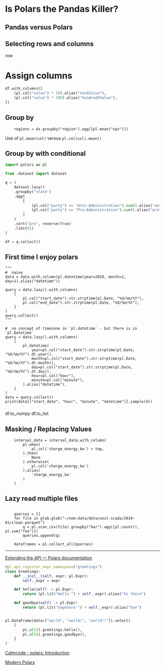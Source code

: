 #  Is Polars the Pandas Killer?

## Pandas versus Polars

## Selecting rows and columns

row


# Assign columns

```python
df.with_columns([
    (pl.col("value") * 10).alias("tenXValue"),
    (pl.col("value") * 100).alias("hundredXValue"),
])
```

## Group by


```
    regions = ds.groupby("region").agg([pl.mean("npv")])
```

Use of `pl.mean(col)` versus `pl.col(col).mean()`


## Group by with conditional

```python
import polars as pl

from .dataset import dataset

q = (
    dataset.lazy()
    .groupby("state")
    .agg(
        [
            (pl.col("party") == "Anti-Administration").sum().alias("anti"),
            (pl.col("party") == "Pro-Administration").sum().alias("pro"),
        ]
    )
    .sort("pro", reverse=True)
    .limit(5)
)

df = q.collect()
```


## First time I enjoy polars

    """
    #  naive
    data = data.with_column(pl.datetime(year=2020, month=1, day=1).alias("datetime"))

    query = data.lazy().with_columns(
        [
            pl.col("start_date").str.strptime(pl.Date, "%d/%m/%Y"),
            pl.col("end_date").str.strptime(pl.Date, "%d/%m/%Y"),
        ]
    )
    query.collect()
    """

    #  no concept of timezone in `pl.datetime` - but there is in `pl.Datetime`
    query = data.lazy().with_columns(
        [
            pl.datetime(
                year=pl.col("start_date").str.strptime(pl.Date, "%d/%m/%Y").dt.year(),
                month=pl.col("start_date").str.strptime(pl.Date, "%d/%m/%Y").dt.month(),
                day=pl.col("start_date").str.strptime(pl.Date, "%d/%m/%Y").dt.day(),
                hour=pl.col("hour"),
                minute=pl.col("minute"),
            ).alias("datetime"),
        ]
    )
    data = query.collect()
    print(data[["start_date", "hour", "minute", "datetime"]].sample(4))

###

df.to_numpy
df.to_list

## Masking / Replacing Values 

```
    interval_data = interval_data.with_column(
        pl.when(
            pl.col('charge_energy_kw') > top,
        ).then(
            None
        ).otherwise(
            pl.col('charge_energy_kw')
        ).alias(
            'charge_energy_kw'
        )
    )
```

## Lazy read multiple files

```

    queries = []
    for file in glob.glob("~/nem-data/data/unit-scada/2019-01/clean.parquet")
        q = pl.scan_csv(file).groupby("bar").agg([pl.count(), pl.sum("foo")])
        queries.append(q)

    dataframes = pl.collect_all(queries)
```

---

[Extending the API — Polars documentation](https://docs.pola.rs/py-polars/html/reference/api.html)

```python
@pl.api.register_expr_namespace("greetings")
class Greetings:
    def __init__(self, expr: pl.Expr):
        self._expr = expr

    def hello(self) -> pl.Expr:
        return (pl.lit("Hello ") + self._expr).alias("hi there")

    def goodbye(self) -> pl.Expr:
        return (pl.lit("Sayōnara ") + self._expr).alias("bye")


pl.DataFrame(data=["world", "world!", "world!!"]).select(
    [
        pl.all().greetings.hello(),
        pl.all().greetings.goodbye(),
    ]
)
```

[Calmcode - polars: Introduction](https://calmcode.io/course/polars/introduction)

[Modern Polars](https://kevinheavey.github.io/modern-polars/)
